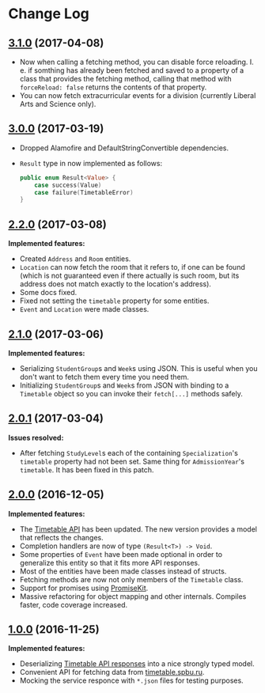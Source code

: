 # Change Log

## [3.1.0](https://github.com/WeirdMath/TimetableSDK/tree/3.1.0) (2017-04-08)

- Now when calling a fetching method, you can disable force reloading. I. e. if somthing has already been fetched and saved to a property of a class that provides the fetching method, calling that method with `forceReload: false` returns the contents of that property.
- You can now fetch extracurricular events for a division (currently Liberal Arts and Science only).

## [3.0.0](https://github.com/WeirdMath/TimetableSDK/tree/3.0.0) (2017-03-19)

- Dropped Alamofire and DefaultStringConvertible dependencies.
- `Result` type in now implemented as follows:

    ```swift
    public enum Result<Value> {
        case success(Value)
        case failure(TimetableError)
    }
    ```


## [2.2.0](https://github.com/WeirdMath/TimetableSDK/tree/2.2.0) (2017-03-08)

**Implemented features:**

- Created `Address` and `Room` entities.
- `Location` can now fetch the room that it refers to, if one can be found (which is not guaranteed even if there actually is such room, but its address does not match exactly to the location's address).
- Some docs fixed.
- Fixed not setting the `timetable` property for some entities.
- `Event` and `Location` were made classes.

## [2.1.0](https://github.com/WeirdMath/TimetableSDK/tree/2.1.0) (2017-03-06)

**Implemented features:**

- Serializing `StudentGroup`s and `Week`s using JSON. This is useful when you don't want to fetch them every time you need them.
- Initializing `StudentGroup`s and `Week`s from JSON with binding to a `Timetable` object so you can invoke their `fetch[...]` methods safely.

## [2.0.1](https://github.com/WeirdMath/TimetableSDK/tree/2.0.1) (2017-03-04)

**Issues resolved:**

- After fetching `StudyLevel`s each of the containing `Specialization`'s `timetable` property had not been set. Same thing for `AdmissionYear`'s `timetable`. It has been fixed in this patch.

## [2.0.0](https://github.com/WeirdMath/TimetableSDK/tree/2.0.0) (2016-12-05)

**Implemented features:**

- The [Timetable API](http://timetable.spbu.ru/help/ui/index) has been updated. The new version provides a model that reflects the changes.
- Completion handlers are now of type `(Result<T>) -> Void`.
- Some properties of `Event` have been made optional in order to generalize this entity so that it fits more API responses.
- Most of the entities have been made classes instead of structs.
- Fetching methods are now not only members of the `Timetable` class.
- Support for promises using [PromiseKit](http://promisekit.org).
- Massive refactoring for object mapping and other internals. Compiles faster, code coverage increased.

## [1.0.0](https://github.com/WeirdMath/TimetableSDK/tree/1.0.0) (2016-11-25)

**Implemented features:**

- Deserializing [Timetable API responses](http://timetable.spbu.ru/help/ui/index) into
a nice strongly typed model.
- Convenient API for fetching data from [timetable.spbu.ru](http://timetable.spbu.ru).
- Mocking the service responce with `*.json` files for testing purposes.

